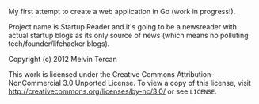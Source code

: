 My first attempt to create a web application in Go (work in progress!).

Project name is Startup Reader and it's going to be a newsreader with actual startup blogs as its only source of news (which means no polluting tech/founder/lifehacker blogs).

Copyright (c) 2012 Melvin Tercan

This work is licensed under the Creative Commons Attribution-NonCommercial 3.0 Unported License. To view a copy of this license, visit http://creativecommons.org/licenses/by-nc/3.0/ or see `LICENSE`.